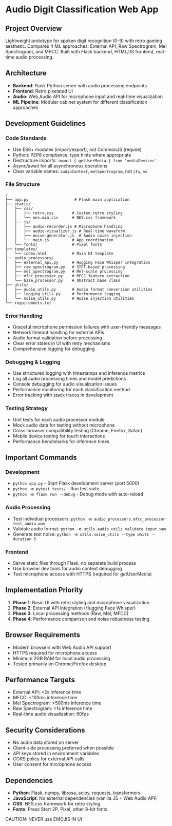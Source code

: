 # Audio Digit Classification Web App

## Project Overview
Lightweight prototype for spoken digit recognition (0-9) with retro gaming aesthetic. Compares 4 ML approaches: External API, Raw Spectrogram, Mel Spectrogram, and MFCC. Built with Flask backend, HTML/JS frontend, real-time audio processing.

## Architecture
- **Backend**: Flask Python server with audio processing endpoints
- **Frontend**: Retro pixelated UI
- **Audio**: Web Audio API for microphone input and real-time visualization
- **ML Pipeline**: Modular cabinet system for different classification approaches

## Development Guidelines

### Code Standards
- Use ES6+ modules (import/export), not CommonJS (require)
- Python: PEP8 compliance, type hints where appropriate
- Destructure imports: `import { getUserMedia } from 'mediaDevices'`
- Async/await for all asynchronous operations
- Clear variable names: `audioContext`, `melSpectrogram`, not `ctx`, `ms`

### File Structure
```
/
├── app.py                    # Flask main application
├── static/
│   ├── css/
│   │   ├── retro.css        # Custom retro styling
│   │   └── nes.min.css      # NES.css framework
│   ├── js/
│   │   ├── audio-recorder.js # Microphone handling
│   │   ├── audio-visualizer.js # Real-time waveform
│   │   ├── noise-generator.js  # Audio noise injection
│   │   └── main.js          # App coordination
│   └── fonts/               # Pixel fonts
├── templates/
│   └── index.html           # Main UI template
├── audio_processors/
│   ├── external_api.py      # Hugging Face Whisper integration
│   ├── raw_spectrogram.py   # STFT-based processing
│   ├── mel_spectrogram.py   # Mel-scale processing  
│   ├── mfcc_processor.py    # MFCC feature extraction
│   └── base_processor.py    # Abstract base class
├── utils/
│   ├── audio_utils.py       # Audio format conversion utilities
│   ├── logging_utils.py     # Performance logging
│   └── noise_utils.py       # Noise injection utilities
└── requirements.txt
```

### Error Handling
- Graceful microphone permission failures with user-friendly messages
- Network timeout handling for external APIs
- Audio format validation before processing
- Clear error states in UI with retry mechanisms
- Comprehensive logging for debugging

### Debugging & Logging
- Use structured logging with timestamps and inference metrics
- Log all audio processing times and model predictions
- Console debugging for audio visualization issues
- Performance monitoring for each classification method
- Error tracking with stack traces in development

### Testing Strategy
- Unit tests for each audio processor module
- Mock audio data for testing without microphone
- Cross-browser compatibility testing (Chrome, Firefox, Safari)
- Mobile device testing for touch interactions
- Performance benchmarks for inference times

## Important Commands

### Development
- `python app.py` - Start Flask development server (port 5000)
- `python -m pytest tests/` - Run test suite
- `python -m flask run --debug` - Debug mode with auto-reload

### Audio Processing
- Test individual processors: `python -m audio_processors.mfcc_processor test_audio.wav`
- Validate audio format: `python -m utils.audio_utils validate input.wav`
- Generate test noise: `python -m utils.noise_utils --type white --duration 5`

### Frontend
- Serve static files through Flask, no separate build process
- Use browser dev tools for audio context debugging
- Test microphone access with HTTPS (required for getUserMedia)

## Implementation Priority
1. **Phase 1**: Basic UI with retro styling and microphone visualization
2. **Phase 2**: External API integration (Hugging Face Whisper)
3. **Phase 3**: Local processing methods (Raw, Mel, MFCC) 
4. **Phase 4**: Performance comparison and noise robustness testing

## Browser Requirements
- Modern browsers with Web Audio API support
- HTTPS required for microphone access
- Minimum 2GB RAM for local audio processing
- Tested primarily on Chrome/Firefox desktop

## Performance Targets
- External API: <2s inference time
- MFCC: <100ms inference time
- Mel Spectrogram: <500ms inference time  
- Raw Spectrogram: <1s inference time
- Real-time audio visualization: 60fps

## Security Considerations
- No audio data stored on server
- Client-side processing preferred when possible
- API keys stored in environment variables
- CORS policy for external API calls
- User consent for microphone access

## Dependencies
- **Python**: Flask, numpy, librosa, scipy, requests, transformers
- **JavaScript**: No external dependencies (vanilla JS + Web Audio API)
- **CSS**: NES.css framework for retro styling
- **Fonts**: Press Start 2P, Pixel, other 8-bit fonts


CAUTION: NEVER use EMOJIS IN UI